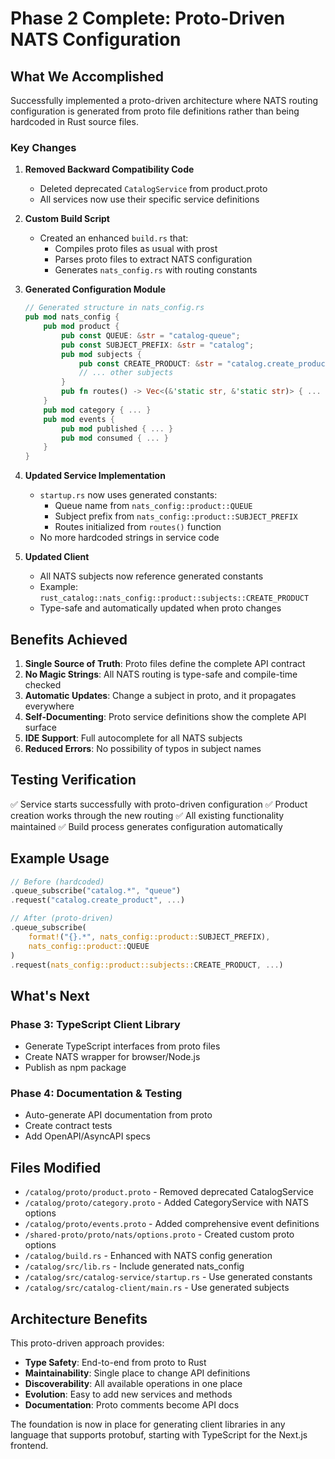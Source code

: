 # Phase 2 Complete: Proto-Driven NATS Configuration

## What We Accomplished

Successfully implemented a proto-driven architecture where NATS routing configuration is generated from proto file definitions rather than being hardcoded in Rust source files.

### Key Changes

1. **Removed Backward Compatibility Code**
   - Deleted deprecated `CatalogService` from product.proto
   - All services now use their specific service definitions

2. **Custom Build Script**
   - Created an enhanced `build.rs` that:
     - Compiles proto files as usual with prost
     - Parses proto files to extract NATS configuration
     - Generates `nats_config.rs` with routing constants

3. **Generated Configuration Module**
   ```rust
   // Generated structure in nats_config.rs
   pub mod nats_config {
       pub mod product {
           pub const QUEUE: &str = "catalog-queue";
           pub const SUBJECT_PREFIX: &str = "catalog";
           pub mod subjects {
               pub const CREATE_PRODUCT: &str = "catalog.create_product";
               // ... other subjects
           }
           pub fn routes() -> Vec<(&'static str, &'static str)> { ... }
       }
       pub mod category { ... }
       pub mod events {
           pub mod published { ... }
           pub mod consumed { ... }
       }
   }
   ```

4. **Updated Service Implementation**
   - `startup.rs` now uses generated constants:
     - Queue name from `nats_config::product::QUEUE`
     - Subject prefix from `nats_config::product::SUBJECT_PREFIX`
     - Routes initialized from `routes()` function
   - No more hardcoded strings in service code

5. **Updated Client**
   - All NATS subjects now reference generated constants
   - Example: `rust_catalog::nats_config::product::subjects::CREATE_PRODUCT`
   - Type-safe and automatically updated when proto changes

## Benefits Achieved

1. **Single Source of Truth**: Proto files define the complete API contract
2. **No Magic Strings**: All NATS routing is type-safe and compile-time checked
3. **Automatic Updates**: Change a subject in proto, and it propagates everywhere
4. **Self-Documenting**: Proto service definitions show the complete API surface
5. **IDE Support**: Full autocomplete for all NATS subjects
6. **Reduced Errors**: No possibility of typos in subject names

## Testing Verification

✅ Service starts successfully with proto-driven configuration
✅ Product creation works through the new routing
✅ All existing functionality maintained
✅ Build process generates configuration automatically

## Example Usage

```rust
// Before (hardcoded)
.queue_subscribe("catalog.*", "queue")
.request("catalog.create_product", ...)

// After (proto-driven)
.queue_subscribe(
    format!("{}.*", nats_config::product::SUBJECT_PREFIX), 
    nats_config::product::QUEUE
)
.request(nats_config::product::subjects::CREATE_PRODUCT, ...)
```

## What's Next

### Phase 3: TypeScript Client Library
- Generate TypeScript interfaces from proto files
- Create NATS wrapper for browser/Node.js
- Publish as npm package

### Phase 4: Documentation & Testing
- Auto-generate API documentation from proto
- Create contract tests
- Add OpenAPI/AsyncAPI specs

## Files Modified

- `/catalog/proto/product.proto` - Removed deprecated CatalogService
- `/catalog/proto/category.proto` - Added CategoryService with NATS options
- `/catalog/proto/events.proto` - Added comprehensive event definitions
- `/shared-proto/proto/nats/options.proto` - Created custom proto options
- `/catalog/build.rs` - Enhanced with NATS config generation
- `/catalog/src/lib.rs` - Include generated nats_config
- `/catalog/src/catalog-service/startup.rs` - Use generated constants
- `/catalog/src/catalog-client/main.rs` - Use generated subjects

## Architecture Benefits

This proto-driven approach provides:
- **Type Safety**: End-to-end from proto to Rust
- **Maintainability**: Single place to change API definitions
- **Discoverability**: All available operations in one place
- **Evolution**: Easy to add new services and methods
- **Documentation**: Proto comments become API docs

The foundation is now in place for generating client libraries in any language that supports protobuf, starting with TypeScript for the Next.js frontend.
